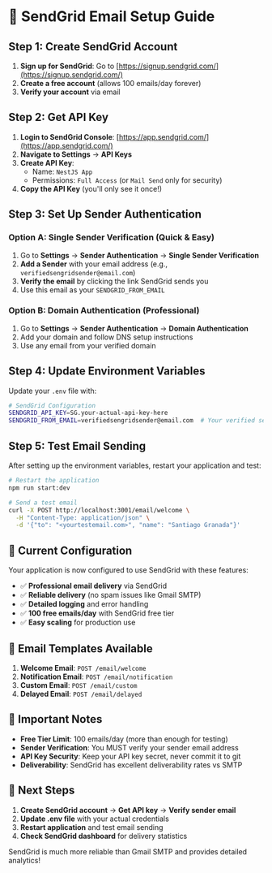 # 🚀 SendGrid Email Setup Guide

## Step 1: Create SendGrid Account

1. **Sign up for SendGrid**: Go to [https://signup.sendgrid.com/](https://signup.sendgrid.com/)
2. **Create a free account** (allows 100 emails/day forever)
3. **Verify your account** via email

## Step 2: Get API Key

1. **Login to SendGrid Console**: [https://app.sendgrid.com/](https://app.sendgrid.com/)
2. **Navigate to Settings** → **API Keys**
3. **Create API Key**:
   - Name: `NestJS App`
   - Permissions: `Full Access` (or `Mail Send` only for security)
4. **Copy the API Key** (you'll only see it once!)

## Step 3: Set Up Sender Authentication

### Option A: Single Sender Verification (Quick & Easy)
1. Go to **Settings** → **Sender Authentication** → **Single Sender Verification**
2. **Add a Sender** with your email address (e.g., `verifiedsengridsender@email.com`)
3. **Verify the email** by clicking the link SendGrid sends you
4. Use this email as your `SENDGRID_FROM_EMAIL`

### Option B: Domain Authentication (Professional)
1. Go to **Settings** → **Sender Authentication** → **Domain Authentication**
2. Add your domain and follow DNS setup instructions
3. Use any email from your verified domain

## Step 4: Update Environment Variables

Update your `.env` file with:

```bash
# SendGrid Configuration
SENDGRID_API_KEY=SG.your-actual-api-key-here
SENDGRID_FROM_EMAIL=verifiedsengridsender@email.com  # Your verified sender email on sendgrid
```

## Step 5: Test Email Sending

After setting up the environment variables, restart your application and test:

```bash
# Restart the application
npm run start:dev

# Send a test email
curl -X POST http://localhost:3001/email/welcome \
  -H "Content-Type: application/json" \
  -d '{"to": "<yourtestemail.com>", "name": "Santiago Granada"}'
```

## 🔧 Current Configuration

Your application is now configured to use SendGrid with these features:

- ✅ **Professional email delivery** via SendGrid
- ✅ **Reliable delivery** (no spam issues like Gmail SMTP)
- ✅ **Detailed logging** and error handling
- ✅ **100 free emails/day** with SendGrid free tier
- ✅ **Easy scaling** for production use

## 📧 Email Templates Available

1. **Welcome Email**: `POST /email/welcome`
2. **Notification Email**: `POST /email/notification`
3. **Custom Email**: `POST /email/custom`
4. **Delayed Email**: `POST /email/delayed`

## 🚨 Important Notes

- **Free Tier Limit**: 100 emails/day (more than enough for testing)
- **Sender Verification**: You MUST verify your sender email address
- **API Key Security**: Keep your API key secret, never commit it to git
- **Deliverability**: SendGrid has excellent deliverability rates vs SMTP

## 🎯 Next Steps

1. **Create SendGrid account** → **Get API key** → **Verify sender email**
2. **Update .env file** with your actual credentials
3. **Restart application** and test email sending
4. **Check SendGrid dashboard** for delivery statistics

SendGrid is much more reliable than Gmail SMTP and provides detailed analytics!